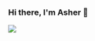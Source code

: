 ### Hi there, I'm Asher 👋

![](https://media0.giphy.com/media/v1.Y2lkPTc5MGI3NjExdml1cTFlZHNyczB0aXR6NHhxaHViMGkwdTVuYzIyYmRmNGpzcndpaiZlcD12MV9pbnRlcm5hbF9naWZfYnlfaWQmY3Q9Zw/P1S16DQVoAGvAvFl4r/giphy.webp)

